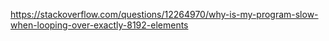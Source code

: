 <https://stackoverflow.com/questions/12264970/why-is-my-program-slow-when-looping-over-exactly-8192-elements>


